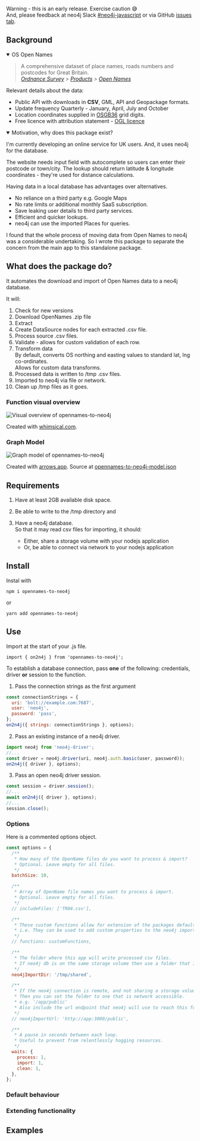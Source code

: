 Warning - this is an early release. Exercise caution 😅  
And, please feedback at neo4j Slack [#neo4j-javascript](https://neo4j-users-slack-invite.herokuapp.com/) or via GitHub [issues tab](https://github.com/EarthlingDavey/opennames-to-neo4j/issues).

## Background

<details open>
  <summary>OS Open Names</summary>
   
  > A comprehensive dataset of place names, roads numbers and postcodes for Great Britain.  
  > <cite>[Ordnance Survey](https://www.ordnancesurvey.co.uk/business-government) > [Products](https://www.ordnancesurvey.co.uk/business-government/products) > [Open Names](https://www.ordnancesurvey.co.uk/business-government/products/open-map-names)</cit>

Relevant details about the data:

- Public API with downloads in **CSV**, GML, API and Geopackage formats.
- Update frequency Quarterly - January, April, July and October
- Location coordinates supplied in [OSGB36](https://en.wikipedia.org/wiki/Ordnance_Survey_National_Grid) grid digits.
- Free licence with attribution statement - [OGL licence ](https://www.ordnancesurvey.co.uk/business-government/products/open-map-names#licensing)

</details>

<details open>
  <summary>Motivation, why does this package exist?</summary>
  
I'm currently developing an online service for UK users. And, it uses neo4j for the database.

The website needs input field with autocomplete so users can enter their postcode or town/city. The lookup should return latitude & longitude coordinates - they're used for distance calculations.

Having data in a local database has advantages over alternatives.

- No reliance on a third party e.g. Google Maps
- No rate limits or additional monthly SaaS subscription.
- Save leaking user details to third party services.
- Efficient and quicker lookups.
- neo4j can use the imported Places for queries.

I found that the whole process of moving data from Open Names to neo4j was a considerable undertaking. So I wrote this package to separate the concern from the main app to this standalone package.

</details>

## What does the package do?

It automates the download and import of Open Names data to a neo4j database.

It will:

1. Check for new versions
1. Download OpenNames .zip file
1. Extract
1. Create DataSource nodes for each extracted .csv file.
1. Process source .csv files.
1. Validate - allows for custom validation of each row.
1. Transform data  
   By default, converts OS northing and easting values to standard lat, lng co-ordinates.  
   Allows for custom data transforms.
1. Processed data is written to /tmp .csv files.
1. Imported to neo4j via file or network.
1. Clean up /tmp files as it goes.

### Function visual overview

![Visual overview of opennames-to-neo4j](https://github.com/EarthlingDavey/opennames-to-neo4j/blob/develop/docs/flow.png?raw=true)

Created with [whimsical.com](https://whimsical.com).

### Graph Model

![Graph model of opennames-to-neo4j](https://raw.githubusercontent.com/EarthlingDavey/opennames-to-neo4j/develop/docs/arrows-app/opennames-to-neo4j-model.svg)

Created with [arrows.app](https://arrows.app). Source at [opennames-to-neo4j-model.json](/docs/arrows-app/opennames-to-neo4j-model.json)

## Requirements

1. Have at least 2GB available disk space.
1. Be able to write to the /tmp directory and
1. Have a neo4j database.  
   So that it may read csv files for importing, it should:

   - Either, share a storage volume with your nodejs application
   - Or, be able to connect via network to your nodejs application

## Install

Instal with

`npm i opennames-to-neo4j`

or

`yarn add opennames-to-neo4j`

## Use

Import at the start of your .js file.

`import { on2n4j } from 'opennames-to-neo4j';`

To establish a database connection, pass **one** of the following: credentials, driver **or** session to the function.

1. Pass the connection strings as the first argument

```js
const connectionStrings = {
  uri: 'bolt://example.com:7687',
  user: 'neo4j',
  password: 'pass',
};
on2n4j({ strings: connectionStrings }, options);
```

2. Pass an existing instance of a neo4j driver.

```js
import neo4j from 'neo4j-driver';
//...
const driver = neo4j.driver(uri, neo4j.auth.basic(user, password));
on2n4j({ driver }, options);
```

3. Pass an open neo4j driver session.

```js
const session = driver.session();
//...
await on2n4j({ driver }, options);
//...
session.close();
```

### Options

Here is a commented options object.

```js
const options = {
  /**
   * How many of the OpenName files do you want to process & import?
   * Optional. Leave empty for all files.
   */
  batchSize: 10,

  /**
   * Array of OpenName file names you want to process & import.
   * Optional. Leave empty for all files.
   */
  // includeFiles: ['TR04.csv'],

  /**
   * These custom functions allow for extension of the packages default behaviour.
   * i.e. They can be used to add custom properties to the neo4j imported nodes.
   */
  // functions: customFunctions,

  /**
   * The folder where this app will write processed csv files.
   * If neo4j db is on the same storage volume then use a folder that it can read.
   */
  neo4jImportDir: '/tmp/shared',

  /**
   * If the neo4j connection is remote, and not sharing a storage volume
   * Then you can set the folder to one that is network accessible.
   * e.g. '/app/public'
   * Also include the url endpoint that neo4j will use to reach this folder.
   */
  // neo4jImportUrl: 'http://app:3000/public',

  /**
   * A pause in seconds between each loop.
   * Useful to prevent from relentlessly hogging resources.
   */
  waits: {
    process: 1,
    import: 1,
    clean: 1,
  },
};
```

### Default behaviour

### Extending functionality

## Examples

